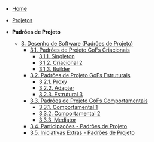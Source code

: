 <!-- docs/_sidebar.md -->

- [Home](./)
- [Projetos](/Projeto/Projeto.md)

- **Padrões de Projeto**
  - [3. Desenho de Software (Padrões de Projeto)](./PadroesDeProjeto/3.PadroesDeProjeto.md)
    - [3.1. Padrões de Projeto GoFs Criacionais](./PadroesDeProjeto/3.1.GoFsCriacionais.md)
      - [3.1.1. Singleton](./PadroesDeProjeto/3.1.1.Criacional1.md)
      - [3.1.2. Criacional 2](./PadroesDeProjeto/3.1.2.Criacional2.md)
      - [3.1.3. Builder](./PadroesDeProjeto/3.1.3.Criacional3.md)
    - [3.2. Padrões de Projeto GoFs Estruturais](./PadroesDeProjeto/3.2.GoFsEstruturais.md)
      - [3.2.1. Proxy](./PadroesDeProjeto/3.2.1.Estrutural1.md)
      - [3.2.2. Adapter](./PadroesDeProjeto/3.2.2.Estrutural2.md)
      - [3.2.3. Estrutural 3](./PadroesDeProjeto/3.2.3.Estrutural3.md)
    - [3.3. Padrões de Projeto GoFs Comportamentais](./PadroesDeProjeto/3.3.GoFsComportamentais.md)
      - [3.3.1. Comportamental 1](./PadroesDeProjeto/3.3.1.Comportamental1.md)
      - [3.3.2. Comportamental 2](./PadroesDeProjeto/3.3.2.Comportamental2.md)
      - [3.3.3. Mediator](./PadroesDeProjeto/3.3.3.Mediator.md)
    - [3.4. Participações - Padrões de Projeto](./PadroesDeProjeto/3.4.ParticipacoesPadroes.md)
    - [3.5. Iniciativas Extras - Padrões de Projeto](./PadroesDeProjeto/3.5.IniciativasExtras.md)
      

